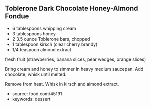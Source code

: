 Toblerone Dark Chocolate Honey-Almond Fondue
--------------------------------------------

- 6 tablespoons whipping cream
- 3 tablespoons honey
- 2 3.5 ounce Toblerone bars, chopped
- 1 tablespoon kirsch (clear cherry brandy)
- 1/4 teaspoon almond extract

fresh fruit (strawberries, banana slices, pear wedges, orange slices)

Bring cream and honey to simmer in heavy medium saucepan.  Add
chocolate; whisk until melted.

Remove from heat.  Whisk in kirsch and almond extract.

- source: food.com/45191
- keywords: dessert
